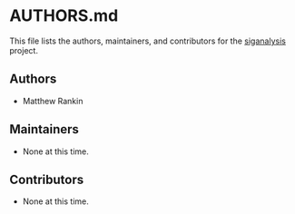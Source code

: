 # AUTHORS.md

This file lists the authors, maintainers, and contributors for the
[siganalysis][] project.

## Authors
- Matthew Rankin

## Maintainers
- None at this time.

## Contributors
- None at this time.

[siganalysis]: https://github.com/questrail/siganalysis
